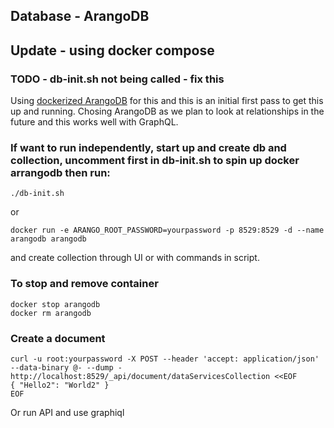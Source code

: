 ## Database - ArangoDB

## Update - using docker compose 
### TODO - db-init.sh not being called - fix this 

Using [dockerized ArangoDB](https://hub.docker.com/_/arangodb) for this and this is an initial first pass to get this up and running. Chosing ArangoDB as we plan to look at relationships in the future and this works well with GraphQL.
### If want to run independently, start up and create db and collection, uncomment first in db-init.sh to spin up docker arrangodb then run:
```
./db-init.sh
```
or 
```
docker run -e ARANGO_ROOT_PASSWORD=yourpassword -p 8529:8529 -d --name arangodb arangodb
```
and create collection through UI or with commands in script. 

### To stop and remove container
```
docker stop arangodb
docker rm arangodb
```

### Create a document
```
curl -u root:yourpassword -X POST --header 'accept: application/json' --data-binary @- --dump - http://localhost:8529/_api/document/dataServicesCollection <<EOF
{ "Hello2": "World2" }
EOF
```
Or run API and use graphiql
